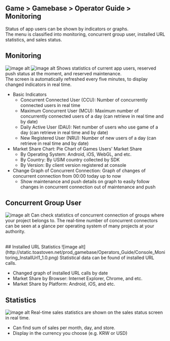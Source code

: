 ## Game > Gamebase > Operator Guide > Monitoring

Status of app users can be shown by indicators or graphs.<br />
 The menu is classified into monitoring, concurrent group user, installed URL statistics, and sales status. <br />

## Monitoring
![image alt](http://static.toastoven.net/prod_gamebase/Operators_Guide/Console_Monitoring_Monitoring1_1.1.png)
![image alt](http://static.toastoven.net/prod_gamebase/Operators_Guide/Console_Monitoring_Monitoring2_1.1.png)
Shows statistics of current app users, reserved push status at the moment, and reserved maintenance.  <br/>
The screen is automatically refreshed every five minutes, to display changed indicators in real time.  <br/>

* Basic Indicators
  * Concurrent Connected User (CCU): Number of concurrently connected users in real time
  * Maximum Concurrent User (MCU): Maximum number of concurrently connected users of a day (can retrieve in real time and by date)
  * Daily Active User (DAU): Net number of users who use game of a day (can retrieve in real time and by date)
  * New Registered User (NRU): Number of new users of a day (can retrieve in real time and by date)
* Market Share Chart: Pie Chart of Games Users' Market Share
  * By Operating System: Android, iOS, WebGL, and etc.
  * By Country: By USIM country collected by SDK
  * By Version: By client version registered at console
* Change Graph of Concurrent Connection: Graph of changes of concurrent connection from 00:00 today up to now
  * Show maintenance and push details on graph to easily follow changes in concurrent connection out of maintenance and push
    <br/>
## Concurrent Group User
![image alt](http://static.toastoven.net/prod_gamebase/Operators_Guide/Console_Monitoring_ConcurrentUser1_1.1.png)
Can check statistics of concurrent connection of groups where your project belongs to. The real-time number of concurrent connectors can be seen at a glance per operating system of many projects at your authority.  

<br/>
## Installed URL Statistics
![image alt](http://static.toastoven.net/prod_gamebase/Operators_Guide/Console_Monitoring_InstallUrl1_1.0.png)
Statistical data can be found of installed URL calls.

* Changed graph of installed URL calls by date
* Market Share by Browser: Internet Explorer, Chrome, and etc.
* Market Share by Platform: Android, iOS, and etc.
  <br/>
## Statistics
![image alt](http://static.toastoven.net/prod_gamebase/Operators_Guide/Console_Monitoring_Statistics1_1.0.png)
Real-time sales statistics are shown on the sales status screen in real time.

* Can find sum of sales per month, day, and store.
* Display in the currency you choose (e.g. KRW or USD)
